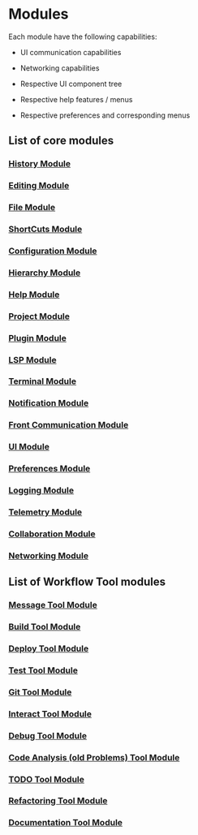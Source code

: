 # **Modules**
Each module have the following capabilities:

- UI communication capabilities
- Networking capabilities

- Respective UI component tree 
- Respective help features / menus
- Respective preferences and corresponding menus 



## List of core modules

### [History Module](modules/history.md) 
### [Editing Module](modules/editing.md)
### [File Module](modules/file.md)
### [ShortCuts Module](modules/shorcuts.md)
### [Configuration Module](modules/configuration.md)
### [Hierarchy Module](modules/hierarchy.md)
### [Help Module](modules/help.md)
### [Project Module](modules/project.md)
### [Plugin Module](modules/plugin.md)
### [LSP Module](modules/lsp.md)
### [Terminal Module](modules/terminal.md)
### [Notification Module](modules/notification.md)
### [Front Communication Module](modules/front-communication.md)
### [UI Module](modules/ui.md)
### [Preferences Module](modules/preferences.md)
### [Logging Module](modules/logging.md)
### [Telemetry Module](modules/telmetry.md)
### [Collaboration Module](modules/collaboration.md)
### [Networking Module](modules/networking.md)

## List of Workflow Tool modules

### [Message Tool Module](modules/message-tool.md)
### [Build Tool Module](modules/build-tool.md)
### [Deploy Tool Module](modules/deploy-tool.md)
### [Test Tool Module](modules/test-tool.md)
### [Git Tool Module](modules/git-tool.md)
### [Interact Tool Module](modules/interact-tool.md)
### [Debug Tool Module](modules/debug-tool.md)
### [Code Analysis (old Problems) Tool Module](modules/code-analysis-tool.md)
### [TODO Tool Module](modules/todo-tool.md)
### [Refactoring Tool Module](modules/refactoring-tool.md)
### [Documentation Tool Module](modules/documentation-tool.md)
